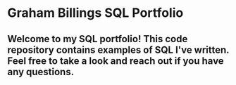 # Graham Billings SQL Portfolio
## Welcome to my SQL portfolio! This code repository contains examples of SQL I've written. Feel free to take a look and reach out if you have any questions.
